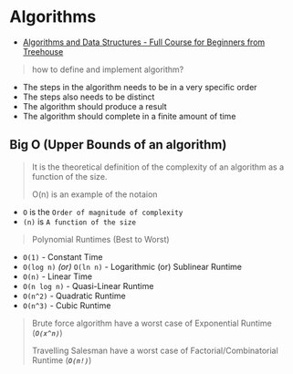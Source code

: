 # Algorithms

- [Algorithms and Data Structures - Full Course for Beginners from Treehouse](https://youtu.be/8hly31xKli0)

> how to define and implement algorithm?

- The steps in the algorithm needs to be in a very specific order
- The steps also needs to be distinct
- The algorithm should produce a result
- The algorithm should complete in a finite amount of time

## Big O (Upper Bounds of an algorithm)

> It is the theoretical definition of the complexity of an algorithm as a function of the size.
>
> O(n) is an example of the notaion

- `O` is the `Order of magnitude of complexity`
- `(n)` is `A function of the size`

> Polynomial Runtimes (Best to Worst)

- `O(1)` - Constant Time
- `O(log n)` _(or)_ `O(ln n)` - Logarithmic (or) Sublinear Runtime
- `O(n)` - Linear Time
- `O(n log n)` - Quasi-Linear Runtime
- `O(n^2)` - Quadratic Runtime
- `O(n^3)` - Cubic Runtime

> Brute force algorithm have a worst case of Exponential Runtime (_**`O(x^n)`**_)
>
> Travelling Salesman have a worst case of Factorial/Combinatorial Runtime (_**`O(n!)`**_)
